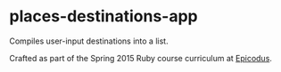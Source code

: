 # places-destinations-app
Compiles user-input destinations into a list.

Crafted as part of the Spring 2015 Ruby course curriculum at [Epicodus](https://www.epicodus.com/).
